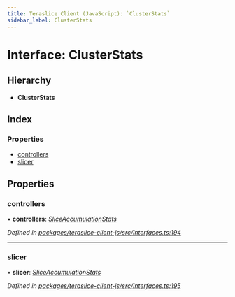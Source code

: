 ```yaml
---
title: Teraslice Client (JavaScript): `ClusterStats`
sidebar_label: ClusterStats
---
```


# Interface: ClusterStats

## Hierarchy

* **ClusterStats**

## Index

### Properties

* [controllers](clusterstats.md#controllers)
* [slicer](clusterstats.md#slicer)

## Properties

###  controllers

• **controllers**: *[SliceAccumulationStats](sliceaccumulationstats.md)*

*Defined in [packages/teraslice-client-js/src/interfaces.ts:194](https://github.com/terascope/teraslice/blob/78714a985/packages/teraslice-client-js/src/interfaces.ts#L194)*

___

###  slicer

• **slicer**: *[SliceAccumulationStats](sliceaccumulationstats.md)*

*Defined in [packages/teraslice-client-js/src/interfaces.ts:195](https://github.com/terascope/teraslice/blob/78714a985/packages/teraslice-client-js/src/interfaces.ts#L195)*
